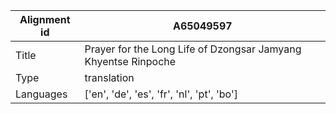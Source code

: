 |Alignment id | A65049597
| --- | --- 
|Title | Prayer for the Long Life of Dzongsar Jamyang Khyentse Rinpoche 
|Type | translation
|Languages | ['en', 'de', 'es', 'fr', 'nl', 'pt', 'bo']